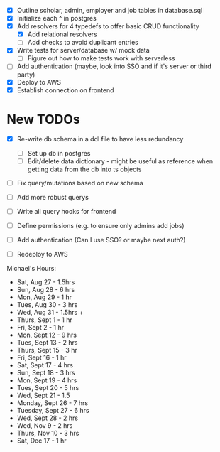 - [X] Outline scholar, admin, employer and job tables in database.sql
- [X] Initialize each ^ in postgres
- [X] Add resolvers for 4 typedefs to offer basic CRUD functionality
    - [X] Add relational resolvers
    - [ ] Add checks to avoid duplicant entries
- [X] Write tests for server/database w/ mock data
    - [ ] Figure out how to make tests work with serverless
- [ ] Add authentication (maybe, look into SSO and if it's server or third party)
- [X] Deploy to AWS
- [X] Establish connection on frontend

# New TODOs
- [X] Re-write db schema in a ddl file to have less redundancy
    - [ ] Set up db in postgres
    - [ ] Edit/delete data dictionary - might be useful as reference when getting
          data from the db into ts objects
- [ ] Fix query/mutations based on new schema
- [ ] Add more robust querys
- [ ] Write all query hooks for frontend
- [ ] Define permissions (e.g. to ensure only admins add jobs)
- [ ] Add authentication (Can I use SSO? or maybe next auth?)
- [ ] Redeploy to AWS


Michael's Hours:
- Sat, Aug 27 - 1.5hrs
- Sun, Aug 28 - 6 hrs
- Mon, Aug 29 - 1 hr
- Tues, Aug 30 - 3 hrs
- Wed, Aug 31 - 1.5hrs + 
- Thurs, Sept 1 - 1 hr
- Fri, Sept 2 - 1 hr
- Mon, Sept 12 - 9 hrs
- Tues, Sept 13 - 2 hrs
- Thurs, Sept 15 - 3 hr
- Fri, Sept 16 - 1 hr
- Sat, Sept 17 - 4 hrs
- Sun, Sept 18 - 3 hrs
- Mon, Sept 19 - 4 hrs
- Tues, Sept 20 - 5 hrs
- Wed, Sept 21 - 1.5
- Monday, Sept 26 - 7 hrs
- Tuesday, Sept 27 - 6 hrs
- Wed, Sept 28 - 2 hrs
- Wed, Nov 9 - 2 hrs
- Thurs, Nov 10 - 3 hrs
- Sat, Dec 17 - 1 hr